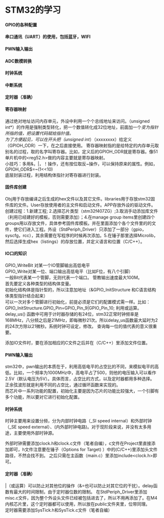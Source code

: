 STM32的学习
========  
#### GPIO的各种配置  
#### 串口通讯（UART）的使用，包括蓝牙，WIFI  
#### PWN输入输出  
#### ADC数模转换  
#### 时钟系统
#### 中断系统
#### 定时器（准确）

#### 寄存器映射
通过绝对地址访问内存单元，外设中利用一个个总线地址来访问。（unsigned int*）的作用是强制类型转化，把一个数值转化成32位地址，前面加一个*变为指针所指的值，把设置代码赋给指针值。  
为了方便起见，可以在开头把（unsigned int*）（xxxxxxxx）给定义（GPIOH_ODR）一下，在之后直接使用。
寄存器映射指的是给特定的内存单元取别名的过程，取的名字叫寄存器。比如，定义后的GPIOH_ODR就是寄存器。像51单片机中的<reg52.h>做的内容主要就是寄存器映射。  
小技巧：多用&，|，！操作，还有按位取反~操作，可以保持原来的属性。例如，GPIOH_ODR$=~(1<<10)  
底层封装过程，利用结构体指针对寄存器进行封装。

#### 固件库创建  
Obj用于存放编译之后生成的hex文件以及其它文件。libraries用于存放stm32固件库的文件。User存放使用者的主文件和启动文件。APP存放外设的驱动文件。  
创建过程：1.新建工程;  2.选择芯片类型（stm32f407ZG）;3.取消手动添加库文件（利用已经建好的模板，否则需要添加）；4.在manage group items里创建四个groups用以存放文件，具体参考固件库模板。并在里面添加个各个文件里的的文件，使它们进入工程。外设（StdPeriph_Driver）只添加了一部分（gpio，syscfg，rcc），其余需要在写程序的时候再次添加。5.在锤子那里选择Microlib，然后选择生成hex（listings）的存放位置，并定义语言和位置（C/C++）。
#### IO口的知识  

GPIO_WriteBit    对某一个IO管脚输出高低电平  
GPIO_Write对某一位、端口输出高低电平（比如F位，有八个引脚）  
一般Bit代表某一个管脚，无则代表一个端口。
管教输出速度最大100M。  
首先要定义各种类型的结构体变量。  
初始化结构体是指针型的，所以注意加地址（&GPIO_InitStructure  和C语言结构体类型指针结合起来）  
可以一次对多个管脚进行初始化，前提必须是它们的配置模式需一样。比如： GPIO_InitStructure.GPIO_Pin=GPIO_Pin_9|GPIO_Pin_10; 利用或运算。  
delay_us() 函数中可用于计时器存储的有24位，stm32正常时钟频率是168MHz，八分频之后是21MHz，即每微秒21次。所以delay_us函数最大延时为2的24次方除以21微秒。系统时钟可设定，修改。 查询每一位的值代表的意义很重要。  

添加IO文件时，要在添加相应的C文件之后并在（C/C++）里添加文件位置。
#### PWN输入输出
stm32中，pwn输出的本质在于，利用高低电平的占空比的不同，来模拟电平的高低。比如，一个频率为1000MHz中，高电平占了500，则他的电压输入可以看作2.5V（默认电压为5V）。具体而言，占空比的方式，以及定时器都用多种选择。
正余弦波形就是利用不同的占空比，通过循环函数来实现的。  
而芯片中一系列功能的配置，初始化主要是因为芯片的功能比较强大，一个引脚有多个功能，所以要对它进行初始化配置。
#### 时钟系统
时钟主要用来设置分频，分为内部时钟电路（_SI  speed internal）和外部时钟（_SE  speed external）、(内外部时钟电路)。对于现阶段来说，并没有太多用途，主要使用外部时钟源。    

外部时钟需要添加clock.h和clock.c文件（笔者自编），c文件在Project里直接添加即可，h文件注意要在锤子（Options for Target) ）中的(C/C++)里添加头文件路径，不然会找不到。  之后只需在主函数（main.c）里添加include<clock.h>即可。
#### 定时器（准确）  
|（或运算）可以防止对其他位的操作（&=也可以防止对其它位的干扰）。delay函数有最大的时间限制，由于定时器位数的限制。
在StdPeriph_Driver里添加misc.c文件，因为整个外设头文件已经被包括进去了，所以不用再添加了。在M4内核芯片里，这个定时器都可以使用，所以放在public文件夹里，位带同理。  
定时器需要添加SysTick.h和SysTick.c文件（笔者自编）